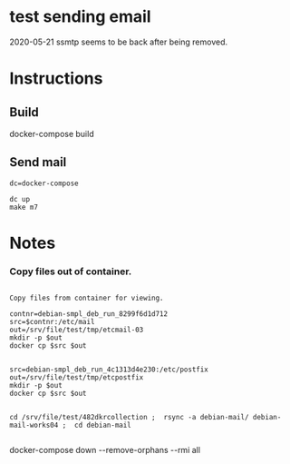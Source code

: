 #  test sending email 

2020-05-21 ssmtp seems to be back after being removed.

# Instructions

## Build

docker-compose build

## Send mail

```
dc=docker-compose

dc up
make m7

```

# Notes

### Copy files out of container.

```

Copy files from container for viewing.

contnr=debian-smpl_deb_run_8299f6d1d712
src=$contnr:/etc/mail
out=/srv/file/test/tmp/etcmail-03
mkdir -p $out
docker cp $src $out


src=debian-smpl_deb_run_4c1313d4e230:/etc/postfix
out=/srv/file/test/tmp/etcpostfix
mkdir -p $out
docker cp $src $out


cd /srv/file/test/482dkrcollection ;  rsync -a debian-mail/ debian-mail-works04 ;  cd debian-mail


```

docker-compose down --remove-orphans --rmi all
